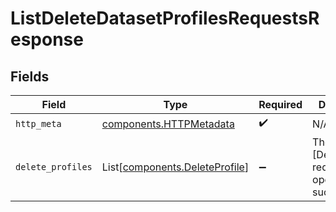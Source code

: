# ListDeleteDatasetProfilesRequestsResponse


## Fields

| Field                                                                      | Type                                                                       | Required                                                                   | Description                                                                |
| -------------------------------------------------------------------------- | -------------------------------------------------------------------------- | -------------------------------------------------------------------------- | -------------------------------------------------------------------------- |
| `http_meta`                                                                | [components.HTTPMetadata](../../models/components/httpmetadata.md)         | :heavy_check_mark:                                                         | N/A                                                                        |
| `delete_profiles`                                                          | List[[components.DeleteProfile](../../models/components/deleteprofile.md)] | :heavy_minus_sign:                                                         | The list of \[DeleteProfile\] requests if operation succeeds               |
